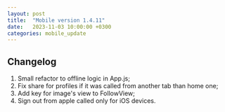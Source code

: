 ```yaml
---
layout: post
title:  "Mobile version 1.4.11"
date:   2023-11-03 10:00:00 +0300
categories: mobile_update
---
```


Changelog
---
1. Small refactor to offline logic in App.js;
2. Fix share for profiles if it was called from another tab than home one;
3. Add key for image's view to FollowView;
4. Sign out from apple called only for iOS devices.
